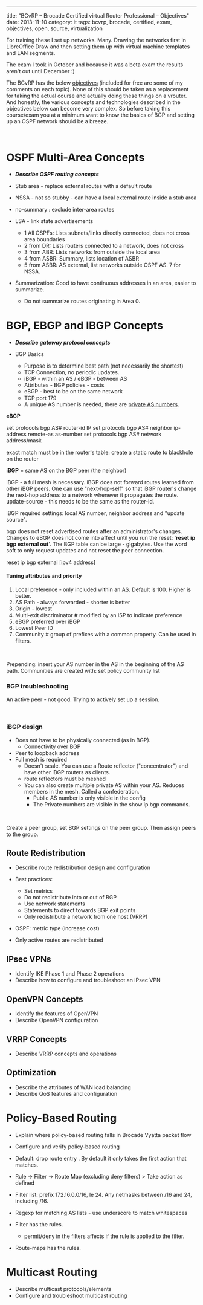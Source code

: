 ---
title: "BCvRP – Brocade Certified virtual Router Professional – Objectives"
date: 2013-11-10
category: it
tags: bcvrp, brocade, certified, exam, objectives, open, source, virtualization

For training these I set up networks. Many. Drawing the networks first in LibreOffice Draw and then setting them up with virtual machine templates and LAN segments.

The exam I took in October and because it was a beta exam the results aren't out until December :)

The BCvRP has the below [objectives](http://community.brocade.com/docs/DOC-3349 "http://community.brocade.com/docs/DOC-3349") (included for free are some of my comments on each topic). None of this should be taken as a replacement for taking the actual course and actually doing these things on a vrouter. And honestly, the various concepts and technologies described in the objectives below can become very complex. So before taking this course/exam you at a minimum want to know the basics of BGP and setting up an OSPF network should be a breeze.

 

# OSPF Multi-Area Concepts

- **_Describe OSPF routing concepts_**

- Stub area - replace external routes with a default route
- NSSA - not so stubby - can have a local external route inside a stub area
- no-summary : exclude inter-area routes
- LSA - link state advertisements
    - 1 All OSPFs: Lists subnets/links directly connected, does not cross area boundaries
    - 2 from DR: Lists routers connected to a network, does not cross
    - 3 from ABR: Lists networks from outside the local area
    - 4 from ASBR: Summary, lists location of ASBR
    - 5 from ASBR: AS external, list networks outside OSPF AS. 7 for NSSA.
- Summarization: Good to have continuous addresses in an area, easier to summarize.
    - Do not summarize routes originating in Area 0.

# BGP, EBGP and IBGP Concepts

- **_Describe gateway protocol concepts_**

- BGP Basics
    - Purpose is to determine best path (not necessarily the shortest)
    - TCP Connection, no periodic updates.
    - iBGP - within an AS / eBGP - between AS
    - Attributes - BGP policies - costs
    - eBGP - best to be on the same network
    - TCP port 179
    - A unique AS number is needed, there are [private AS numbers](http://en.wikipedia.org/wiki/Autonomous_System_(Internet) "64512 to 65534").

**eBGP**

set protocols bgp AS# router-id IP set protocols bgp AS# neighbor ip-address remote-as as-number set protocols bgp AS# network address/mask

exact match must be in the router's table: create a static route to blackhole on the router

**iBGP** = same AS on the BGP peer (the neighbor)

iBGP - a full mesh is necessary. iBGP does not forward routes learned from other iBGP peers. One can use "next-hop-self" so that iBGP router's change the next-hop address to a network whenever it propagates the route. update-source - this needs to be the same as the router-id.

iBGP required settings: local AS number, neighbor address and "update source".

bgp does not reset advertised routes after an administrator's changes. Changes to eBGP does not come into affect until you run the reset: '**reset ip bgp external out**'. The BGP table can be large - gigabytes. Use the word soft to only request updates and not reset the peer connection.

reset ip bgp external \[ipv4 address\]

 

#### Tuning attributes and priority

1. Local preference - only included within an AS. Default is 100. Higher is better.
2. AS Path - always forwarded - shorter is better
3. Origin - lowest
4. Multi-exit discriminator # modified by an ISP to indicate preference
5. eBGP preferred over iBGP
6. Lowest Peer ID
7. Community # group of prefixes with a common property. Can be used in filters.

 

Prepending: insert your AS number in the AS in the beginning of the AS path. Communities are created with: set policy community list

### BGP troubleshooting

An active peer - not good. Trying to actively set up a session.

 

### iBGP design

- Does not have to be physically connected (as in BGP).
    - Connectivity over BGP
- Peer to loopback address
- Full mesh is required
    - Doesn't scale. You can use a Route reflector ("concentrator") and have other iBGP routers as clients.
    - route reflectors must be meshed
    - You can also create multiple private AS within your AS. Reduces members in the mesh. Called a confederation.
        - Public AS number is only visible in the config
        - The Private numbers are visible in the show ip bgp commands.

 

Create a peer group, set BGP settings on the peer group. Then assign peers to the group.

## **Route Redistribution**

- Describe route redistribution design and configuration

- Best practices:
    - Set metrics
    - Do not redistribute into or out of BGP
    - Use network statements
    - Statements to direct towards BGP exit points
    - Only redistribute a network from one host (VRRP)
- OSPF: metric type (increase cost)
- Only active routes are redistributed

## **IPsec VPNs**

- Identify IKE Phase 1 and Phase 2 operations
- Describe how to configure and troubleshoot an IPsec VPN

## **OpenVPN Concepts**

- Identify the features of OpenVPN
- Describe OpenVPN configuration

## **VRRP Concepts**

- Describe VRRP concepts and operations

## **Optimization**

- Describe the attributes of WAN load balancing
- Describe QoS features and configuration

# Policy-Based Routing

- Explain where policy-based routing falls in Brocade Vyatta packet flow
- Configure and verify policy-based routing

- Default: drop route entry . By default it only takes the first action that matches.
- Rule -> Filter -> Route Map (excluding deny filters) > Take action as defined
- Filter list: prefix 172.16.0.0/16, le 24. Any netmasks between /16 and 24, including /16.
- Regexp for matching AS lists - use underscore to match whitespaces

- Filter has the rules.
    - permit/deny in the filters affects if the rule is applied to the filter.
- Route-maps has the rules.

# Multicast Routing

- Describe multicast protocols/elements
- Configure and troubleshoot multicast routing
